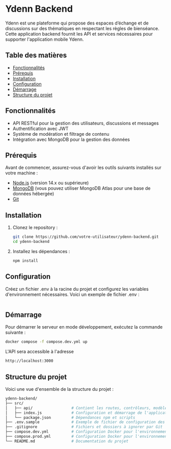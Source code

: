 # Ydenn Backend

Ydenn est une plateforme qui propose des espaces d’échange et de discussions sur des thématiques en respectant les règles de bienséance. Cette application backend fournit les API et services nécessaires pour supporter l'application mobile Ydenn.

## Table des matières

- [Fonctionnalités](#fonctionnalités)
- [Prérequis](#prérequis)
- [Installation](#installation)
- [Configuration](#configuration)
- [Démarrage](#démarrage)
- [Structure du projet](#structure-du-projet)

## Fonctionnalités

- API RESTful pour la gestion des utilisateurs, discussions et messages
- Authentification avec JWT
- Système de modération et filtrage de contenu
- Intégration avec MongoDB pour la gestion des données

## Prérequis

Avant de commencer, assurez-vous d'avoir les outils suivants installés sur votre machine :

- [Node.js](https://nodejs.org/) (version 14.x ou supérieure)
- [MongoDB](https://www.mongodb.com/) (vous pouvez utiliser MongoDB Atlas pour une base de données hébergée)
- [Git](https://git-scm.com/)

## Installation

1. Clonez le repository :

   ```bash
   git clone https://github.com/votre-utilisateur/ydenn-backend.git
   cd ydenn-backend
   ```

2. Installez les dépendances :

   ```bash
   npm install
   ```

## Configuration

Créez un fichier .env à la racine du projet et configurez les variables d'environnement nécessaires.
Voici un exemple de fichier .env :

```bash

```

## Démarrage

Pour démarrer le serveur en mode développement, exécutez la commande suivante :

```bash
docker compose -f compose.dev.yml up
```

L'API sera accessible à l'adresse

```bash
http://localhost:3000
```

## Structure du projet

Voici une vue d'ensemble de la structure du projet :

```bash
ydenn-backend/
├── src/
│   ├── api/                 # Contient les routes, contrôleurs, modèles et middleware pour l'API
│   ├── index.js             # Configuration et démarrage de l'application Express
│   └── package.json         # Dépendances npm et scripts
├── .env.sample              # Exemple de fichier de configuration des variables d'environnement
├── .gitignore               # Fichiers et dossiers à ignorer par Git
├── compose.dev.yml          # Configuration Docker pour l'environnement de développement
├── compose.prod.yml         # Configuration Docker pour l'environnement de production
└── README.md                # Documentation du projet
```
